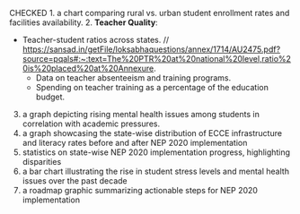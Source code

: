 CHECKED 1. a chart comparing rural vs. urban student enrollment rates and facilities availability.
2. **Teacher Quality**:  
- Teacher-student ratios across states.  // https://sansad.in/getFile/loksabhaquestions/annex/1714/AU2475.pdf?source=pqals#:~:text=The%20PTR%20at%20national%20level,ratio%20is%20placed%20at%20Annexure.
   - Data on teacher absenteeism and training programs.  
   - Spending on teacher training as a percentage of the education budget.  
3.  a graph depicting rising mental health issues among students in correlation with academic pressures.
4. a graph showcasing the state-wise distribution of ECCE infrastructure and literacy rates before and after NEP 2020 implementation
5. statistics on state-wise NEP 2020 implementation progress, highlighting disparities
6. a bar chart illustrating the rise in student stress levels and mental health issues over the past decade
7.  a roadmap graphic summarizing actionable steps for NEP 2020 implementation